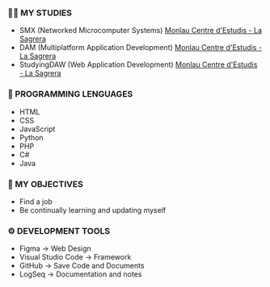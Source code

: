 ### 🐱‍🏍 MY STUDIES

- SMX (Networked Microcomputer Systems) [Monlau Centre d'Estudis - La Sagrera](https://www.monlau.com/)
- DAM (Multiplatform Application Development) [Monlau Centre d'Estudis - La Sagrera](https://www.monlau.com/)
- StudyingDAW (Web Application Development) [Monlau Centre d'Estudis - La Sagrera](https://www.monlau.com/)
  
### 🧠 PROGRAMMING LENGUAGES

- HTML
- CSS
- JavaScript
- Python
- PHP
- C#
- Java

### 🎯 MY OBJECTIVES

- Find a job
- Be continually learning and updating myself

### ⚙ DEVELOPMENT TOOLS

- Figma -> Web Design
- Visual Studio Code -> Framework
- GitHub -> Save Code and Documents
- LogSeq -> Documentation and notes

